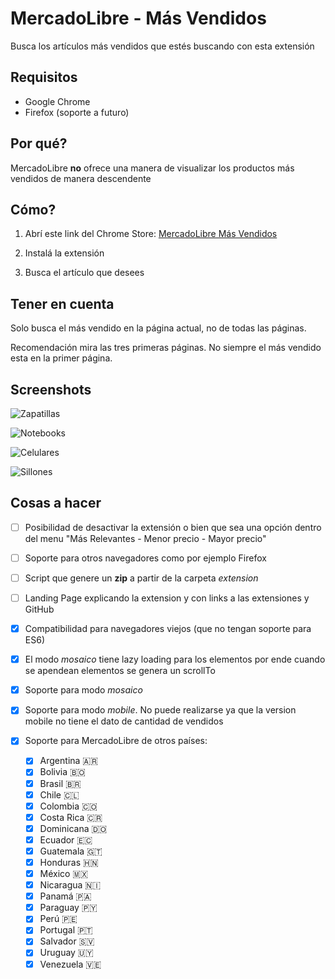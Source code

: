 # MercadoLibre - Más Vendidos
Busca los artículos más vendidos que estés buscando con esta extensión

## Requisitos
* Google Chrome
* Firefox (soporte a futuro)

## Por qué?
MercadoLibre **no** ofrece una manera de visualizar los productos más vendidos de manera descendente

## Cómo?
1. Abrí este link del Chrome Store: [MercadoLibre Más Vendidos](https://chrome.google.com/webstore/detail/mercadolibre-m%C3%A1s-vendido/ecmfdhafogloeacbceakgefanbkocdhk)

2. Instalá la extensión

3. Busca el artículo que desees

## Tener en cuenta
Solo busca el más vendido en la página actual, no de todas las páginas. 

Recomendación mira las tres primeras páginas. No siempre el más vendido esta en la primer página.

## Screenshots
![Zapatillas](http://i.imgur.com/1riXJmR.png "Zapatillas")


![Notebooks](http://i.imgur.com/cGcTIlG.png "Notebooks")


![Celulares](http://i.imgur.com/D2Jfpy1.png "Celulares")


![Sillones](http://i.imgur.com/En2ywJJ.png "Sillones")

## Cosas a hacer
* [ ] Posibilidad de desactivar la extensión o bien que sea una opción dentro del menu "Más Relevantes - Menor precio - Mayor precio"

* [ ] Soporte para otros navegadores como por ejemplo Firefox


* [ ] Script que genere un **zip** a partir de la carpeta _extension_

* [ ] Landing Page explicando la extension y con links a las extensiones y GitHub

* [x] Compatibilidad para navegadores viejos (que no tengan soporte para ES6)

* [x] El modo _mosaico_ tiene lazy loading para los elementos por ende cuando se apendean elementos se genera un scrollTo

* [x] Soporte para modo _mosaico_

* [x] Soporte para modo _mobile_. No puede realizarse ya que la version mobile no tiene el dato de cantidad de vendidos

* [x] Soporte para MercadoLibre de otros países:
  * [x] Argentina 🇦🇷
  * [x] Bolivia 🇧🇴
  * [x] Brasil 🇧🇷
  * [x] Chile 🇨🇱
  * [x] Colombia 🇨🇴
  * [x] Costa Rica 🇨🇷
  * [x] Dominicana 🇩🇴
  * [x] Ecuador 🇪🇨
  * [x] Guatemala 🇬🇹
  * [x] Honduras 🇭🇳
  * [x] México 🇲🇽
  * [x] Nicaragua 🇳🇮
  * [x] Panamá 🇵🇦
  * [x] Paraguay 🇵🇾
  * [x] Perú 🇵🇪
  * [x] Portugal 🇵🇹
  * [x] Salvador 🇸🇻
  * [x] Uruguay 🇺🇾
  * [x] Venezuela 🇻🇪
